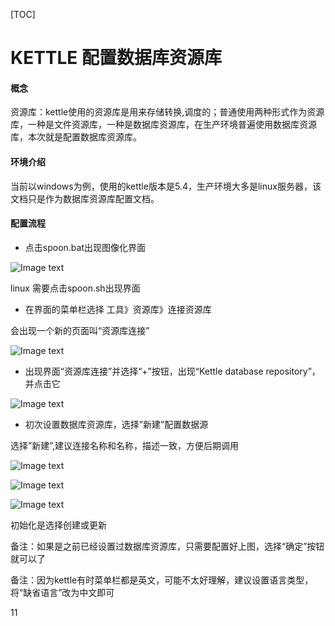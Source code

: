 ﻿[TOC]

# KETTLE 配置数据库资源库



#### 概念

   资源库：kettle使用的资源库是用来存储转换,调度的；普通使用两种形式作为资源库，一种是文件资源库，一种是数据库资源库，在生产环境普遍使用数据库资源库，本次就是配置数据库资源库。

#### 环境介绍

  当前以windows为例，使用的kettle版本是5.4，生产环境大多是linux服务器，该文档只是作为数据库资源库配置文档。
  
  
#### 配置流程

- 点击spoon.bat出现图像化界面

![Image text](https://github.com/gh95533/mrwd/blob/master/img_src/kettle_pz1.png)

linux 需要点击spoon.sh出现界面


- 在界面的菜单栏选择 工具》资源库》连接资源库

会出现一个新的页面叫“资源库连接”

![Image text](https://github.com/gh95533/mrwd/blob/master/img_src/kettle_pz2.png)


- 出现界面“资源库连接”并选择“+”按钮，出现“Kettle database repository”，并点击它

![Image text](https://github.com/gh95533/mrwd/blob/master/img_src/kettle_pz3.png)


- 初次设置数据库资源库，选择”新建”配置数据源

选择”新建”,建议连接名称和名称，描述一致，方便后期调用

![Image text](https://github.com/gh95533/mrwd/blob/master/img_src/kettle_pz4.png)


![Image text](https://github.com/gh95533/mrwd/blob/master/img_src/kettle_pz5.png)


![Image text](https://github.com/gh95533/mrwd/blob/master/img_src/kettle_pz6.png)


初始化是选择创建或更新

备注：如果是之前已经设置过数据库资源库，只需要配置好上图，选择“确定”按钮就可以了

备注：因为kettle有时菜单栏都是英文，可能不太好理解，建议设置语言类型，将“缺省语言”改为中文即可

11
